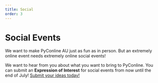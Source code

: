 ```yaml
---
title: Social
order: 3
---
```


# Social Events

We want to make PyConline AU just as fun as in person. But an extremely online event needs extremely online social events!

We want to hear from you about what you want to bring to PyConline. You can submit an **Expression of Interest** for social events from now until the end of July! [Submit your ideas today!](https://docs.google.com/forms/d/e/1FAIpQLScjoy_76xYhsiljkt4fmfsf4t5l2TBGS5CiH8Qt31EBWNIVXw/viewform)

